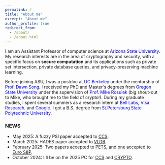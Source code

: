 ```yaml
---
permalink: /
title: "About me"
excerpt: "About me"
author_profile: true
redirect_from: 
  - /about/
  - /about.html
---
```


I am an Assistant Professor of computer science at <a href="https://isearch.asu.edu/profile/3720292" style="color:blue; text-decoration: none"> Arizona State University</a>. My research interests are in the area of cryptography and security, with a specific focus on <b>secure computation</b> and its applications such as private set intersection, private database queries, and privacy-preserving machine learning.

Before  joining  ASU,  I was a postdoc at <a href="https://berkeley.edu/" style="color:blue; text-decoration: none"> UC Berkeley</a>  under the mentorship of <a href="https://people.eecs.berkeley.edu/~dawnsong/" style="color:blue; text-decoration: none">Prof. Dawn Song</a>. I received my PhD and Master's degrees from <a href="http://oregonstate.edu/" style="color:blue; text-decoration: none">Oregon State University</a> under the supervision of <a href="http://web.engr.oregonstate.edu/~rosulekm/" target="_blank" style="color:blue; text-decoration: none">Prof. Mike Rosulek</a> (big shout-out to Mike, who brought me to the field of crypto!). During my graduate studies, I spent several summers as a research intern at  <a href="https://www.bell-labs.com/" style="color:blue; text-decoration: none">Bell Labs</a>, <a href="https://usa.visa.com/about-visa/visa-research.html" style="color:blue; text-decoration: none">Visa Research</a>, and <a href="https://research.google/teams/brain/" style="color:blue; text-decoration: none">Google</a>. I got a B.S. degree from <a href="http://english.spbstu.ru" style="color:blue; text-decoration: none">St.Petersburg State Polytechnic University</a>.

<!-- I am looking for motivated students of all levels to join my group! If you are interested, please click  <a href="https://nitrieu.github.io/position" style="color:blue; text-decoration: none"><b>here</b></a> for more information.  -->


<h3>NEWS</h3>
<ul>
    <li>May 2025: A fuzzy PSI paper accepted to <a href="https://www.sigsac.org/ccs/CCS2025/">CCS</a>.</li>
    <li>March 2025: HADES paper accepted to <a href="https://vldb.org/2025/">VLDB</a>.</li>
    <li>February 2025: Two papers accepted to <a href="https://petsymposium.org/popets/2025/">PETS</a>, and one accepted to <a href="https://eurosp2025.ieee-security.org/">Euro S&P</a>.</li>    
    <li>October 2024: I'll be on the 2025 PC for <a href="https://www.sigsac.org/ccs/CCS2025/call-for-papers.html">CCS</a> and <a href="https://crypto.iacr.org/2025">CRYPTO</a>.</li>
</ul>
